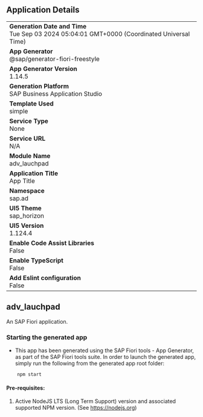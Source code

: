 ## Application Details
|               |
| ------------- |
|**Generation Date and Time**<br>Tue Sep 03 2024 05:04:01 GMT+0000 (Coordinated Universal Time)|
|**App Generator**<br>@sap/generator-fiori-freestyle|
|**App Generator Version**<br>1.14.5|
|**Generation Platform**<br>SAP Business Application Studio|
|**Template Used**<br>simple|
|**Service Type**<br>None|
|**Service URL**<br>N/A|
|**Module Name**<br>adv_lauchpad|
|**Application Title**<br>App Title|
|**Namespace**<br>sap.ad|
|**UI5 Theme**<br>sap_horizon|
|**UI5 Version**<br>1.124.4|
|**Enable Code Assist Libraries**<br>False|
|**Enable TypeScript**<br>False|
|**Add Eslint configuration**<br>False|

## adv_lauchpad

An SAP Fiori application.

### Starting the generated app

-   This app has been generated using the SAP Fiori tools - App Generator, as part of the SAP Fiori tools suite.  In order to launch the generated app, simply run the following from the generated app root folder:

```
    npm start
```

#### Pre-requisites:

1. Active NodeJS LTS (Long Term Support) version and associated supported NPM version.  (See https://nodejs.org)


